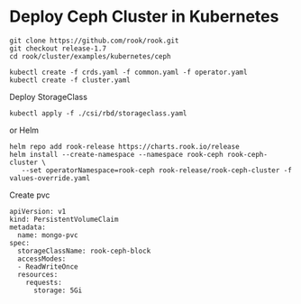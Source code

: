 Deploy Ceph Cluster in Kubernetes
======================================

```
git clone https://github.com/rook/rook.git
git checkout release-1.7
cd rook/cluster/examples/kubernetes/ceph

kubectl create -f crds.yaml -f common.yaml -f operator.yaml
kubectl create -f cluster.yaml
```

Deploy StorageClass
```
kubectl apply -f ./csi/rbd/storageclass.yaml

```

or Helm
```
helm repo add rook-release https://charts.rook.io/release
helm install --create-namespace --namespace rook-ceph rook-ceph-cluster \
   --set operatorNamespace=rook-ceph rook-release/rook-ceph-cluster -f values-override.yaml
```


Create pvc
```
apiVersion: v1
kind: PersistentVolumeClaim
metadata:
  name: mongo-pvc
spec:
  storageClassName: rook-ceph-block
  accessModes:
  - ReadWriteOnce
  resources:
    requests:
      storage: 5Gi
```